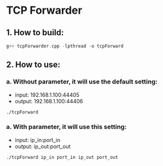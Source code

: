 # TCP Forwarder

## 1. How to build:

```cpp
g++ tcpForwarder.cpp -lpthread -o tcpForward
```

## 2. How to use:

### a. Without parameter, it will use the default setting:

* input: 192.168.1.100:44405
* output: 192.168.1.100:44406

```
./tcpForward
```

### a. With parameter, it will use this setting:

* input: ip_in:port_in
* output: ip_out:port_out

```
./tcpForward ip_in port_in ip_out port_out
```
